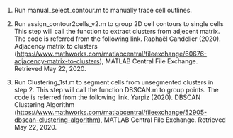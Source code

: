 1. Run manual_select_contour.m to manually trace cell outlines.
2. Run assign_contour2cells_v2.m to group 2D cell contours to single cells
This step will call the function to extract clusters from adjecent matrix. The code is referred from the following link.
Raphaël Candelier (2020). Adjacency matrix to clusters (https://www.mathworks.com/matlabcentral/fileexchange/60676-adjacency-matrix-to-clusters), MATLAB Central File Exchange. Retrieved May 22, 2020.

3. Run Clustering_1st.m to segment cells from unsegmented clusters in step 2.
This step will call the function DBSCAN.m to group points. The code is referred from the following link.
Yarpiz (2020). DBSCAN Clustering Algorithm (https://www.mathworks.com/matlabcentral/fileexchange/52905-dbscan-clustering-algorithm), MATLAB Central File Exchange. Retrieved May 22, 2020.